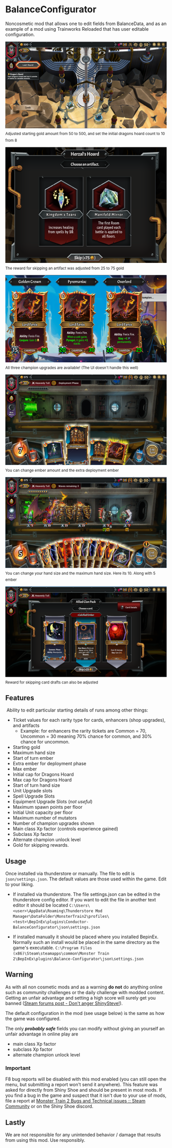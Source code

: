 # BalanceConfigurator

Noncosmetic mod that allows one to edit fields from BalanceData, and as an example of a mod using Trainworks Reloaded that has user editable configuration.

![starting](https://raw.githubusercontent.com/Monster-Train-2-Modding-Group/Balance-Configurator/main/screenshots/starting.png)
<sub>Adjusted starting gold amount from 50 to 500, and set the initial dragons hoard count to 10 from 8</sub>

![relic_draft](https://raw.githubusercontent.com/Monster-Train-2-Modding-Group/Balance-Configurator/main/screenshots/relic_reward.png)
<sub>The reward for skipping an artifact was adjusted from 25 to 75 gold</sub>

![champion_upgrade](https://raw.githubusercontent.com/Monster-Train-2-Modding-Group/Balance-Configurator/main/screenshots/champion_upgrades.png)
<sub>All three champion upgrades are available! (The UI doesn't handle this well)</sub>

![deployment](https://raw.githubusercontent.com/Monster-Train-2-Modding-Group/Balance-Configurator/main/screenshots/deployment.png)
<sub>You can change ember amount and the extra deployment ember</sub>

![battle](https://raw.githubusercontent.com/Monster-Train-2-Modding-Group/Balance-Configurator/main/screenshots/battle.png)
<sub>You can change your hand size and the maximum hand size. Here its 10. Along with 5 ember</sub>

![card_draft](https://raw.githubusercontent.com/Monster-Train-2-Modding-Group/Balance-Configurator/main/screenshots/card_draft.png)
<sub>Reward for skipping card drafts can also be adjusted</sub>

 

## Features

 Ability to edit particular starting details of runs among other things:

* Ticket values for each rarity type for cards, enhancers (shop upgrades), and artifacts
  * Example: for enhancers the rarity tickets are Common = 70, Uncommon = 30 meaning 70% chance for common, and 30% chance for uncommon.
* Starting gold
* Maximum hand size
* Start of turn ember
* Extra ember for deployment phase
* Max ember
* Initial cap for Dragons Hoard
* Max cap for Dragons Hoard
* Start of turn hand size
* Unit Upgrade slots
* Spell Upgrade Slots
* Equipment Upgrade Slots (*not useful*)
* Maximum spawn points per floor
* Initial Unit capacity per floor
* Maximum number of mutators
* Number of champion upgrades shown
* Main class Xp factor (controls experience gained)
* Subclass Xp factor
* Alternate champion unlock level
* Gold for skipping rewards.

 

## Usage

Once installed via thunderstore or manually. The file to edit is `json/settings.json`. The default values are those used within the game. Edit to your liking.

* If installed via thunderstore. The file settings.json can be edited in the thunderstore config editor. If you want to edit the file in another text editor it should be located `C:\Users\<user>\AppData\Roaming\Thunderstore Mod Manager\DataFolder\MonsterTrain2\profiles\<test>\BepInEx\plugins\Conductor-BalanceConfigurator\json\settings.json`

* If installed manually it should be placed where you installed BepinEx. Normally such an install would be placed in the same directory as the game's executable.
  `C:\Program Files (x86)\Steam\steamapps\common\Monster Train 2\BepInEx\plugins\Balance-Configurator\json\settings.json`



## Warning

As with all non cosmetic mods and as a warning **do not** do anything online such as community challenges or the daily challenge with modded content. Getting an unfair advantage and setting a high score will surely get you banned ([Steam forums post - Don't anger ShinySteve!](https://steamcommunity.com/app/2742830/discussions/0/599653789035669752/)).

The default configuration in the mod (see usage below) is the same as how the game was configured.

The only ***probably safe*** fields you can modify without giving an yourself an unfair advantage in online play are

- main class Xp factor
- subclass Xp factor
- alternate champion unlock level



### **Important**

F8 bug reports will be disabled with this mod enabled (you can still open the menu, but submitting a report won't send it anywhere). This feature was asked for directly from Shiny Shoe and should be present in most mods. If you find a bug in the game and suspect that it isn't due to your use of mods, file a report  at [Monster Train 2 Bugs and Technical issues :: Steam Community](https://steamcommunity.com/app/2742830/discussions/1/) or on the Shiny Shoe discord.



## Lastly

We are not responsible for any unintended behavior / damage that results from using this mod. Use responsibly.
